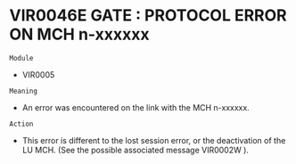 # VIR0046E GATE : PROTOCOL ERROR ON MCH n-xxxxxx

`Module`
- 	VIR0005

`Meaning`
- An error was encountered on the link with the MCH n-xxxxxx.

`Action`
- This error is different to the lost session error, or the deactivation of the LU MCH. (See the possible associated message VIR0002W ).
